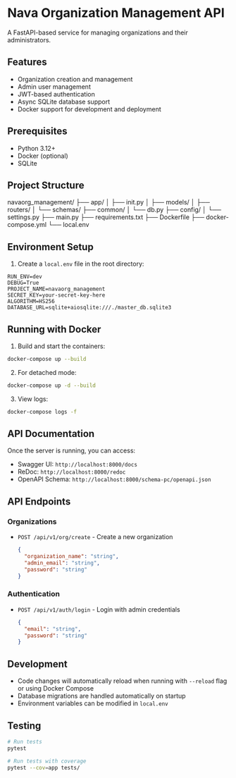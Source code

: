 # Nava Organization Management API

A FastAPI-based service for managing organizations and their administrators.

## Features

- Organization creation and management
- Admin user management
- JWT-based authentication
- Async SQLite database support
- Docker support for development and deployment

## Prerequisites

- Python 3.12+
- Docker (optional)
- SQLite

## Project Structure

navaorg_management/
├── app/
│ ├── init.py
│ ├── models/
│ ├── routers/
│ └── schemas/
├── common/
│ └── db.py
├── config/
│ └── settings.py
├── main.py
├── requirements.txt
├── Dockerfile
├── docker-compose.yml
└── local.env

## Environment Setup

1. Create a `local.env` file in the root directory:
```env
RUN_ENV=dev
DEBUG=True
PROJECT_NAME=navaorg_management
SECRET_KEY=your-secret-key-here
ALGORITHM=HS256
DATABASE_URL=sqlite+aiosqlite:///./master_db.sqlite3
```

## Running with Docker

1. Build and start the containers:
```bash
docker-compose up --build
```

2. For detached mode:
```bash
docker-compose up -d --build
```

3. View logs:
```bash
docker-compose logs -f
```

## API Documentation

Once the server is running, you can access:
- Swagger UI: `http://localhost:8000/docs`
- ReDoc: `http://localhost:8000/redoc`
- OpenAPI Schema: `http://localhost:8000/schema-pc/openapi.json`

## API Endpoints

### Organizations

- `POST /api/v1/org/create` - Create a new organization
  ```json
  {
    "organization_name": "string",
    "admin_email": "string",
    "password": "string"
  }
  ```

### Authentication

- `POST /api/v1/auth/login` - Login with admin credentials
  ```json
  {
    "email": "string",
    "password": "string"
  }
  ```

## Development

- Code changes will automatically reload when running with `--reload` flag or using Docker Compose
- Database migrations are handled automatically on startup
- Environment variables can be modified in `local.env`

## Testing

```bash
# Run tests
pytest

# Run tests with coverage
pytest --cov=app tests/
```